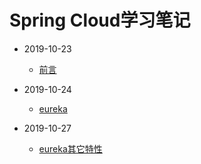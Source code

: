 # Spring Cloud学习笔记

- 2019-10-23
  
  - [前言](introduction.md) 
- 2019-10-24
  -  [eureka](eureka.md)  
- 2019-10-27
  - [eureka其它特性](eureka2.md)   

